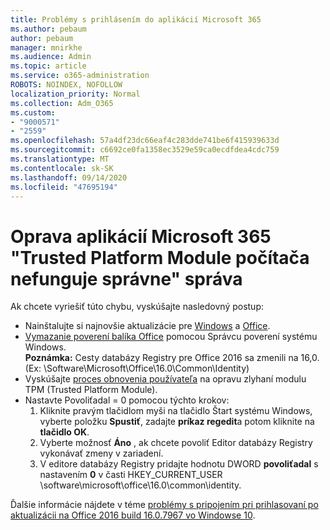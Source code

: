 ```yaml
---
title: Problémy s prihlásením do aplikácií Microsoft 365
ms.author: pebaum
author: pebaum
manager: mnirkhe
ms.audience: Admin
ms.topic: article
ms.service: o365-administration
ROBOTS: NOINDEX, NOFOLLOW
localization_priority: Normal
ms.collection: Adm_O365
ms.custom:
- "9000571"
- "2559"
ms.openlocfilehash: 57a4df23dc66eaf4c283dde741be6f415939633d
ms.sourcegitcommit: c6692ce0fa1358ec3529e59ca0ecdfdea4cdc759
ms.translationtype: MT
ms.contentlocale: sk-SK
ms.lasthandoff: 09/14/2020
ms.locfileid: "47695194"
---
```

# <a name="fixing-the-microsoft-365-apps-your-computers-trusted-platform-module-is-not-functioning-properly-message"></a>Oprava aplikácií Microsoft 365 "Trusted Platform Module počítača nefunguje správne" správa

Ak chcete vyriešiť túto chybu, vyskúšajte nasledovný postup:

- Nainštalujte si najnovšie aktualizácie pre [Windows](https://support.microsoft.com/help/4027667/windows-10-update) a [Office](https://support.office.com/article/update-office-and-your-computer-with-microsoft-update-2ab296f3-7f03-43a2-8e50-46de917611c5).
- [Vymazanie poverení balíka Office](https://docs.microsoft.com/eoffice/troubleshoot/error-messages/another-account-already-signed-in#step-3-clear-cached-credentials-on-the-computer) pomocou Správcu poverení systému Windows.<br/>
    **Poznámka:** Cesty databázy Registry pre Office 2016 sa zmenili na 16,0. (Ex: \Software\Microsoft\Office\16.0\Common\Identity\)
- Vyskúšajte [proces obnovenia používateľa](https://docs.microsoft.com/office365/troubleshoot/administration/connection-issue-when-sign-in-office-2016#symptom-2) na opravu zlyhaní modulu TPM (Trusted Platform Module).
- Nastavte Povoliťadal = 0 pomocou týchto krokov:  
    1. Kliknite pravým tlačidlom myši na tlačidlo Štart systému Windows, vyberte položku **Spustiť**, zadajte **príkaz regedit**a potom kliknite na **tlačidlo OK**.
    2. Vyberte možnosť **Áno** , ak chcete povoliť Editor databázy Registry vykonávať zmeny v zariadení.
    3. V editore databázy Registry pridajte hodnotu DWORD **povoliťadal** s nastavením **0** v časti HKEY_CURRENT_USER \software\microsoft\office\16.0\common\identity.

Ďalšie informácie nájdete v téme [problémy s pripojením pri prihlasovaní po aktualizácii na Office 2016 build 16.0.7967 vo Windowse 10](https://docs.microsoft.com/office365/troubleshoot/administration/connection-issue-when-sign-in-office-2016).